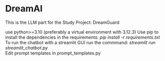 # DreamAI
This is the LLM part for the Study Project: DreamGuard <br/>

use python>=3.10 (preferably a virtual environment with 3.12.3) 
Use pip to install the dependencies in the requirements: *pip install -r requirements.txt* <br>
To run the chatbot with a streamlit GUI run the commmand: *streamlit run streamlit_chatbot.py* <br>
Edit prompt templates in prompt_templates.py
